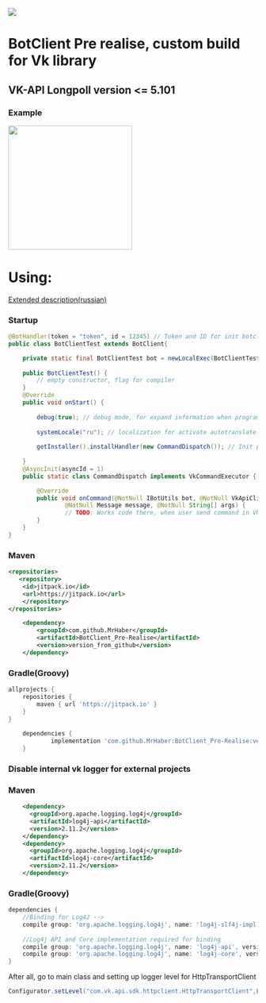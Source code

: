 [![](https://jitpack.io/v/MrHaber/BotClient_Pre-Realise.svg)](https://jitpack.io/#MrHaber/BotClient_Pre-Realise)
# BotClient Pre realise, custom build for Vk library
## VK-API Longpoll version <= 5.101



### Example
<img src="data/Screenrecorder-2022-08-20-08-01-19-789.mp4.gif" alt= ""  width="250"/>

# Using:
[Extended description(russian)](https://vk.com/@-191873806-how-to-basic)
### Startup
```java
@BotHandler(token = "token", id = 12345) // Token and ID for init botclient
public class BotClientTest extends BotClient{

	private static final BotClientTest bot = newLocalExec(BotClientTest::new, true); // initialize bootstrap
	
	public BotClientTest() {
		// empty constructor, flag for compiler
	}
	@Override
	public void onStart() {
		
		debug(true); // debug mode, for expand information when program works
		
		systemLocale("ru"); // localization for activate autotranslate cluster
		
		getInstaller().installHandler(new CommandDispatch()); // Init program
		
	}
	@AsyncInit(asyncId = 1)
	public static class CommandDispatch implements VkCommandExecutor {

		@Override
		public void onCommand(@NotNull IBotUtils bot, @NotNull VkApiClient client, @NotNull GroupActor actor,
				@NotNull Message message, @NotNull String[] args) {
				// TODO: Works code there, when user send command in VK chat to bot
		}
	}
}
```
### Maven
```xml
<repositories>
   <repository>
	<id>jitpack.io</id>
	<url>https://jitpack.io</url>
	</repository>
</repositories>

	<dependency>
	    <groupId>com.github.MrHaber</groupId>
	    <artifactId>BotClient_Pre-Realise</artifactId>
	    <version>version_from_github</version>
	</dependency>
```
### Gradle(Groovy)
```groovy
allprojects {
	repositories {
		maven { url 'https://jitpack.io' }
	}
}
	
	dependencies {
	        implementation 'com.github.MrHaber:BotClient_Pre-Realise:version_from_github'
	}
```

### Disable internal vk logger for external projects

### Maven
```xml
    <dependency>
      <groupId>org.apache.logging.log4j</groupId>
      <artifactId>log4j-api</artifactId>
      <version>2.11.2</version>
    </dependency>
    <dependency>
      <groupId>org.apache.logging.log4j</groupId>
      <artifactId>log4j-core</artifactId>
      <version>2.11.2</version>
    </dependency>
```
### Gradle(Groovy)
```groovy
dependencies {
    //Binding for Log4J -->
    compile group: 'org.apache.logging.log4j', name: 'log4j-slf4j-impl', version: '2.11.2'
    
    //Log4j API and Core implementation required for binding
    compile group: 'org.apache.logging.log4j', name: 'log4j-api', version: '2.11.2'
    compile group: 'org.apache.logging.log4j', name: 'log4j-core', version: '2.11.2'
}
```
After all, go to main class and setting up logger level for HttpTransportClient
 ```java
Configurator.setLevel("com.vk.api.sdk.httpclient.HttpTransportClient",Level.WARN);
```
